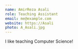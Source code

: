 ```yaml
---
name: AmirReza Asali
role: Teaching Assistant
email: me@example.com
website: https://Asali
photo: A_Asali.jpg
---
```


I like teaching Computer Science!
